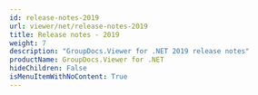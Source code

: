 ```yaml
---
id: release-notes-2019
url: viewer/net/release-notes-2019
title: Release notes - 2019
weight: 7
description: "GroupDocs.Viewer for .NET 2019 release notes"
productName: GroupDocs.Viewer for .NET
hideChildren: False
isMenuItemWithNoContent: True
---
```

